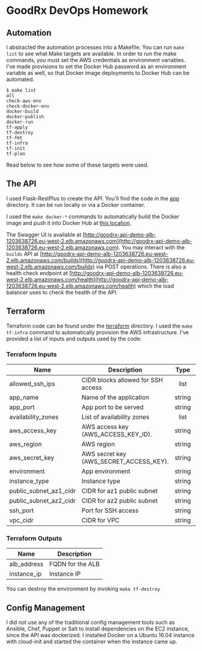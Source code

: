 # GoodRx DevOps Homework


## Automation

I abstracted the automation processes into a Makefile. You can run `make list` to see what Make targets are available. In order to run the make commands, you must set the AWS credentials as environment variables. I've made provisions to set the Docker Hub password as an environment variable as well, so that Docker image deployments to Docker Hub can be automated.

```shell
$ make list
all
check-aws-env
check-docker-env
docker-build
docker-publish
docker-run
tf-apply
tf-destroy
tf-fmt
tf-infra
tf-init
tf-plan
```

Read below to see how some of these targets were used.

## The API

I used Flask-RestPlus to create the API. You'll find the code in the [app](app) directory. It can be run locally or via a Docker container.

I used the `make docker-*` commands to automatically build the Docker image and push it into Docker Hub at [this location](https://hub.docker.com/r/cicdguy/goodrx-api).


The Swagger UI is available at [http://goodrx-api-demo-alb-1203638726.eu-west-2.elb.amazonaws.com](http://goodrx-api-demo-alb-1203638726.eu-west-2.elb.amazonaws.com). You may interact with the `builds` API at [http://goodrx-api-demo-alb-1203638726.eu-west-2.elb.amazonaws.com/builds](http://goodrx-api-demo-alb-1203638726.eu-west-2.elb.amazonaws.com/builds) via POST operations. There is also a health check endpoint at [http://goodrx-api-demo-alb-1203638726.eu-west-2.elb.amazonaws.com/health](http://goodrx-api-demo-alb-1203638726.eu-west-2.elb.amazonaws.com/health) which the load balancer uses to check the health of the API.

## Terraform

Terraform code can be found under the [terraform](terraform) directory. I used the `make tf-infra` command to automatically provision the AWS infrastructure. I've provided a list of inputs and outputs used by the code:

### Terraform Inputs

| Name | Description | Type | Default | Required |
|------|-------------|:----:|:-----:|:-----:|
| allowed\_ssh\_ips | CIDR blocks allowed for SSH access | list | `<list>` | no |
| app\_name | Name of the application | string | `"goodrx-api"` | no |
| app\_port | App port to be served | string | `"80"` | no |
| availability\_zones | List of availability zones | list | `<list>` | no |
| aws\_access\_key | AWS access key (AWS_ACCESS_KEY_ID). | string | `""` | no |
| aws\_region | AWS region | string | `"eu-west-2"` | no |
| aws\_secret\_key | AWS secret key (AWS_SECRET_ACCESS_KEY). | string | `""` | no |
| environment | App environment | string | `"demo"` | no |
| instance\_type | Instance type | string | `"t2.micro"` | no |
| public\_subnet\_az1\_cidr | CIDR for az1 public subnet | string | `"10.0.20.0/24"` | no |
| public\_subnet\_az2\_cidr | CIDR for az2 public subnet | string | `"10.0.21.0/24"` | no |
| ssh\_port | Port for SSH access | string | `"22"` | no |
| vpc\_cidr | CIDR for VPC | string | `"10.0.0.0/16"` | no |

### Terraform Outputs

| Name | Description |
|------|-------------|
| alb\_address | FQDN for the ALB |
| instance\_ip | Instance IP |

You can destroy the environment by invoking `make tf-destroy`

## Config Management

I did not use any of the traditional config management tools such as Ansible, Chef, Puppet or Salt to install dependencies on the EC2 instance, since the API was dockerized. I installed Docker on a Ubuntu 16.04 instance with cloud-init and started the container when the instance came up.
